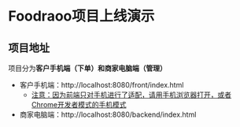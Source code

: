 # Foodraoo项目上线演示

## 项目地址

项目分为**客户手机端（下单）**和**商家电脑端（管理）**

- 客户手机端：http://localhost:8080/front/index.html
  - <u>注意：因为前端只对手机进行了适配，请用手机浏览器打开，或者Chrome开发者模式的手机模式</u>
- 商家电脑端：http://localhost:8080/backend/index.html